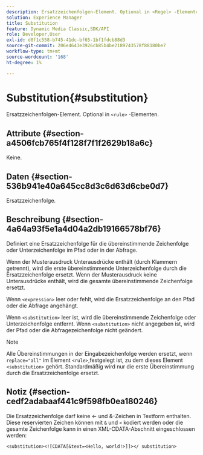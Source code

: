 ```yaml
---
description: Ersatzzeichenfolgen-Element. Optional in <Regel> -Elementen.
solution: Experience Manager
title: Substitution
feature: Dynamic Media Classic,SDK/API
role: Developer,User
exl-id: d0f1c558-b745-41dc-bf65-1bf1fdcb88d3
source-git-commit: 206e4643e3926cb85b4be2189743578f88180be7
workflow-type: tm+mt
source-wordcount: '168'
ht-degree: 1%

---
```


# Substitution{#substitution}

Ersatzzeichenfolgen-Element. Optional in `<rule>` -Elementen.

## Attribute {#section-a4506fcb765f4f128f7f1f2629b18a6c}

Keine.

## Daten {#section-536b941e40a645cc8d3c6d63d6cbe0d7}

Ersatzzeichenfolge.

## Beschreibung {#section-4a64a93f5e1a4d04a2db19166578bf76}

Definiert eine Ersatzzeichenfolge für die übereinstimmende Zeichenfolge oder Unterzeichenfolge im Pfad oder in der Abfrage.

Wenn der Musterausdruck Unterausdrücke enthält (durch Klammern getrennt), wird die erste übereinstimmende Unterzeichenfolge durch die Ersatzzeichenfolge ersetzt. Wenn der Musterausdruck keine Unterausdrücke enthält, wird die gesamte übereinstimmende Zeichenfolge ersetzt.

Wenn `<expression>` leer oder fehlt, wird die Ersatzzeichenfolge an den Pfad oder die Abfrage angehängt.

Wenn `<substitution>` leer ist, wird die übereinstimmende Zeichenfolge oder Unterzeichenfolge entfernt. Wenn `<substitution>` nicht angegeben ist, wird der Pfad oder die Abfragezeichenfolge nicht geändert.

>[!NOTE]
>
>Alle Übereinstimmungen in der Eingabezeichenfolge werden ersetzt, wenn `replace="all"` im Element `<rule>`,festgelegt ist, zu dem dieses Element `<substitution>` gehört. Standardmäßig wird nur die erste Übereinstimmung durch die Ersatzzeichenfolge ersetzt.

## Notiz {#section-cedf2adabaaf441c9f598fb0ea180246}

Die Ersatzzeichenfolge darf keine &lt;- und &amp;-Zeichen in Textform enthalten. Diese reservierten Zeichen können mit `&` und `<` kodiert werden oder die gesamte Zeichenfolge kann in einen XML-CDATA-Abschnitt eingeschlossen werden:

`<substitution><![CDATA[&text=<Hello, world!>]]></ substitution>`
